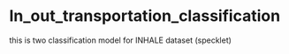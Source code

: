 # In_out_transportation_classification
 this is two classification model for INHALE dataset (specklet)
